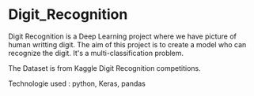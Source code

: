 # Digit_Recognition

Digit Recognition is a Deep Learning project where we have picture of human writting digit.
The aim of this project is to create a model who can recognize the digit.
It's a multi-classification problem.

The Dataset is from Kaggle Digit Recognition competitions.

Technologie used : python, Keras, pandas 
